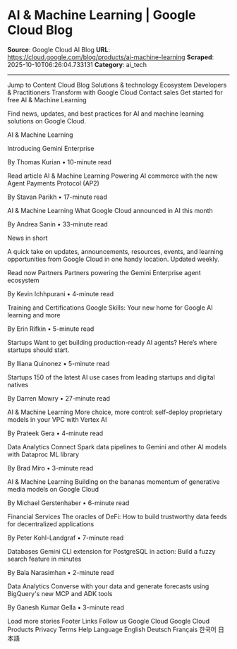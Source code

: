 # AI & Machine Learning | Google Cloud Blog

**Source**: Google Cloud AI Blog
**URL**: https://cloud.google.com/blog/products/ai-machine-learning
**Scraped**: 2025-10-10T06:26:04.733131
**Category**: ai_tech

---

Jump to Content
Cloud
Blog
Solutions & technology
Ecosystem
Developers & Practitioners
Transform with Google Cloud
Contact sales
Get started for free
AI & Machine Learning

Find news, updates, and best practices for AI and machine learning solutions on Google Cloud.

AI & Machine Learning

Introducing Gemini Enterprise

By Thomas Kurian • 10-minute read

Read article
AI & Machine Learning
Powering AI commerce with the new Agent Payments Protocol (AP2)

By Stavan Parikh • 17-minute read

AI & Machine Learning
What Google Cloud announced in AI this month

By Andrea Sanin • 33-minute read

News in short

A quick take on updates, announcements, resources, events, and learning opportunities from Google Cloud in one handy location. Updated weekly.

Read now
Partners
Partners powering the Gemini Enterprise agent ecosystem

By Kevin Ichhpurani • 4-minute read

Training and Certifications
Google Skills: Your new home for Google AI learning and more

By Erin Rifkin • 5-minute read

Startups
Want to get building production-ready AI agents? Here’s where startups should start.

By Iliana Quinonez • 5-minute read

Startups
150 of the latest AI use cases from leading startups and digital natives

By Darren Mowry • 27-minute read

AI & Machine Learning
More choice, more control: self-deploy proprietary models in your VPC with Vertex AI

By Prateek Gera • 4-minute read

Data Analytics
Connect Spark data pipelines to Gemini and other AI models with Dataproc ML library

By Brad Miro • 3-minute read

AI & Machine Learning
Building on the bananas momentum of generative media models on Google Cloud

By Michael Gerstenhaber • 6-minute read

Financial Services
The oracles of DeFi: How to build trustworthy data feeds for decentralized applications

By Peter Kohl-Landgraf • 7-minute read

Databases
Gemini CLI extension for PostgreSQL in action: Build a fuzzy search feature in minutes

By Bala Narasimhan • 2-minute read

Data Analytics
Converse with your data and generate forecasts using BigQuery's new MCP and ADK tools

By Ganesh Kumar Gella • 3-minute read

Load more stories
Footer Links
Follow us
Google Cloud
Google Cloud Products
Privacy
Terms
Help
Language
‪English‬
‪Deutsch‬
‪Français‬
‪한국어‬
‪日本語‬
